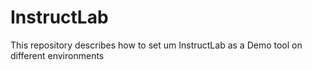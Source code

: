 # InstructLab
This repository describes how to set um InstructLab as a Demo tool on different environments
